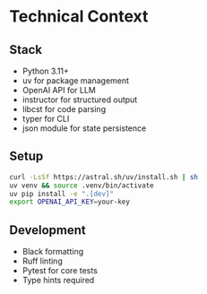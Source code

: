 # Technical Context

## Stack
- Python 3.11+
- uv for package management
- OpenAI API for LLM
- instructor for structured output
- libcst for code parsing
- typer for CLI
- json module for state persistence

## Setup
```bash
curl -LsSf https://astral.sh/uv/install.sh | sh
uv venv && source .venv/bin/activate
uv pip install -e ".[dev]"
export OPENAI_API_KEY=your-key
```

## Development
- Black formatting
- Ruff linting
- Pytest for core tests
- Type hints required
